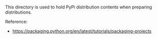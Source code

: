 This directory is used to hold PyPi distribution contents when preparing distributions.

Reference:

* https://packaging.python.org/en/latest/tutorials/packaging-projects
